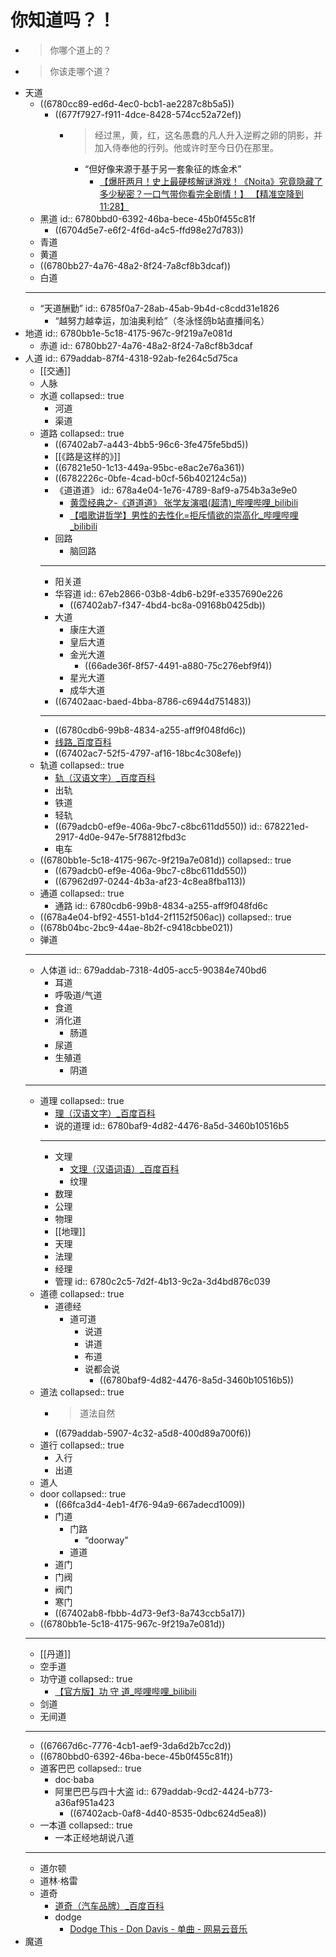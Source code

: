 # 你知道吗？！
- >你哪个道上的？
- >你该走哪个道？
- 天道
	- ((6780cc89-ed6d-4ec0-bcb1-ae2287c8b5a5))
		- ((677f7927-f911-4dce-8428-574cc52a72ef))
			- >经过黑，黄，红，这名愚蠢的凡人升入逆孵之卵的阴影，并加入侍奉他的行列。他或许时至今日仍在那里。
				- “但好像来源于基于另一套象征的炼金术”
					- [【爆肝两月！史上最硬核解谜游戏！《Noita》究竟隐藏了多少秘密？一口气带你看完全剧情！】 【精准空降到 11:28】](https://www.bilibili.com/video/BV12V411X7iW/?share_source=copy_web&vd_source=24175964b0df2fcc2c022cae23517fdc&t=688)
	- 黑道
	  id:: 6780bbd0-6392-46ba-bece-45b0f455c81f
		- ((6704d5e7-e6f2-4f6d-a4c5-ffd98e27d783))
	- 青道
	- 黄道
	- ((6780bb27-4a76-48a2-8f24-7a8cf8b3dcaf))
	- 白道
	- ---
	- “天道酬勤”
	  id:: 6785f0a7-28ab-45ab-9b4d-c8cdd31e1826
		- “越努力越幸运，加油奥利给”（冬泳怪鸽b站直播间名）
- 地道
  id:: 6780bb1e-5c18-4175-967c-9f219a7e081d
	- 赤道
	  id:: 6780bb27-4a76-48a2-8f24-7a8cf8b3dcaf
- 人道
  id:: 679addab-87f4-4318-92ab-fe264c5d75ca
	- [[交通]]
	- 人脉
	- 水道
	  collapsed:: true
		- 河道
		- 渠道
	- 道路
	  collapsed:: true
		- ((67402ab7-a443-4bb5-96c6-3fe475fe5bd5))
		- [[《路是这样的》]]
		- ((67821e50-1c13-449a-95bc-e8ac2e76a361))
		- ((6782226c-0bfe-4cad-b0cf-56b402124c5a))
		- 《道道道》
		  id:: 678a4e04-1e76-4789-8af9-a754b3a3e9e0
			- [黄霑经典之-《道道道》   张学友演唱(超清)_哔哩哔哩_bilibili](https://www.bilibili.com/video/BV1xy4y11713)
			- [【唱歌讲哲学】男性的去性化=拒斥情欲的崇高化_哔哩哔哩_bilibili](https://www.bilibili.com/video/BV1my4y1m7Fo)
		- 回路
			- 脑回路
		- ---
		- 阳关道
		- 华容道
		  id:: 67eb2866-03b8-4db6-b29f-e3357690e226
			- ((67402ab7-f347-4bd4-bc8a-09168b0425db))
		- 大道
			- 康庄大道
			- 皇后大道
			- 金光大道
				- ((66ade36f-8f57-4491-a880-75c276ebf9f4))
			- 星光大道
			- 成华大道
		- ((67402aac-baed-4bba-8786-c6944d751483))
		- ---
		- ((6780cdb6-99b8-4834-a255-aff9f048fd6c))
		- [线路_百度百科](https://baike.baidu.com/item/%E7%BA%BF%E8%B7%AF/1005992)
		- ((67402ac7-52f5-4797-af16-18bc4c308efe))
	- 轨道
	  collapsed:: true
		- [轨（汉语文字）_百度百科](https://baike.baidu.com/item/%E8%BD%A8/4674974)
		- 出轨
		- 铁道
		- 轻轨
		- ((679adcb0-ef9e-406a-9bc7-c8bc611dd550))
		  id:: 678221ed-2917-4d0e-947e-5f78812fbd3c
		- 电车
	- ((6780bb1e-5c18-4175-967c-9f219a7e081d))
	  collapsed:: true
		- ((679adcb0-ef9e-406a-9bc7-c8bc611dd550))
		- ((67962d97-0244-4b3a-af23-4c8ea8fba113))
	- 通道
	  collapsed:: true
		- 通路
		  id:: 6780cdb6-99b8-4834-a255-aff9f048fd6c
	- ((678a4e04-bf92-4551-b1d4-2f1152f506ac))
	  collapsed:: true
	- ((678b04bc-2bc9-44ae-8b2f-c9418cbbe021))
	- 弹道
	- ---
	- 人体道
	  id:: 679addab-7318-4d05-acc5-90384e740bd6
		- 耳道
		- 呼吸道/气道
		- 食道
		- 消化道
			- 肠道
		- 尿道
		- 生殖道
			- 阴道
	- ---
	- 道理
	  collapsed:: true
		- [理（汉语文字）_百度百科](https://baike.baidu.com/item/%E7%90%86/2710918)
		- 说的道理
		  id:: 6780baf9-4d82-4476-8a5d-3460b10516b5
		- ---
		- 文理
			- [文理（汉语词语）_百度百科](https://baike.baidu.com/item/%E6%96%87%E7%90%86/8975664)
			- 纹理
		- 数理
		- 公理
		- 物理
		- [[地理]]
		- 天理
		- 法理
		- 经理
		- 管理
		  id:: 6780c2c5-7d2f-4b13-9c2a-3d4bd876c039
	- 道德
	  collapsed:: true
		- 道德经
			- 道可道
				- 说道
				- 讲道
				- 布道
				- 说都会说
					- ((6780baf9-4d82-4476-8a5d-3460b10516b5))
	- 道法
	  collapsed:: true
		- >道法自然
		- ((679addab-5907-4c32-a5d8-400d89a700f6))
	- 道行
	  collapsed:: true
		- 入行
		- 出道
	- 道人
	- door
	  collapsed:: true
		- ((66fca3d4-4eb1-4f76-94a9-667adecd1009))
		- 门道
			- 门路
				- “doorway”
			- 道道
		- 道门
		- 门阀
		- 阀门
		- 寒门
		- ((67402ab8-fbbb-4d73-9ef3-8a743ccb5a17))
	- ((6780bb1e-5c18-4175-967c-9f219a7e081d))
	- ---
	- [[丹道]]
	- 空手道
	- 功守道
	  collapsed:: true
		- [【官方版】功  守  道_哔哩哔哩_bilibili](https://www.bilibili.com/video/BV1Hb411q7Po)
	- 剑道
	- 无间道
	- ---
	- ((67667d6c-7776-4cb1-aef9-3da6d2b7cc2d))
	- ((6780bbd0-6392-46ba-bece-45b0f455c81f))
	- 道客巴巴
	  collapsed:: true
		- doc·baba
		- 阿里巴巴与四十大盗
		  id:: 679addab-9cd2-4424-b773-a36af951a423
			- ((67402acb-0af8-4d40-8535-0dbc624d5ea8))
	- 一本道
	  collapsed:: true
		- 一本正经地胡说八道
	- ---
	- 道尔顿
	- 道林·格雷
	- 道奇
		- [道奇（汽车品牌）_百度百科](https://baike.baidu.com/item/%E9%81%93%E5%A5%87/1436423)
		- dodge
			- [Dodge This - Don Davis - 单曲 - 网易云音乐](https://music.163.com/song?id=2646852104&uct2=U2FsdGVkX18oDQAz68O3V51cc5ZE4ivHDfLXHe2QRaI=)
- 魔道